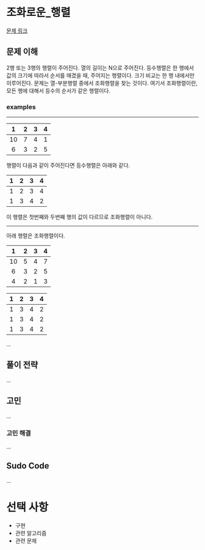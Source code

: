 # 조화로운_행렬

[문제 링크](https://www.acmicpc.net/problem/15977)


## 문제 이해   

2행 또는 3행의 행렬이 주어진다. 열의 길이는 N으로 주어진다. 
등수행렬은 한 행에서 값의 크기에 따라서 순서를 매겼을 때, 주어지는 행렬이다. 크기 비교는 한 행 내에서만 이루어진다. 
문제는 열-부분행렬 중에서 조화행렬을 찾는 것이다. 여기서 조화행렬이란, 모든 행에 대해서 등수의 순서가 같은 행렬이다. 

### examples

---

|1|2|3|4|
|:-:|:-:|:-:|:-:|
|10|7|4|1|
|6|3|2|5|

행렬이 다음과 같이 주어진다면 등수행렬은 아래와 같다.

|1|2|3|4|
|:-:|:-:|:-:|:-:|
|1|2|3|4|
|1|3|4|2|

이 행렬은 첫번째와 두번째 행의 값이 다르므로 조화행렬이 아니다. 

---

아래 행렬은 조화행렬이다. 

|1|2|3|4|
|:-:|:-:|:-:|:-:|
|10|5|4|7|
|6|3|2|5|
|4|2|1|3|

|1|2|3|4|
|:-:|:-:|:-:|:-:|
|1|3|4|2|
|1|3|4|2|
|1|3|4|2|


...

## 풀이 전략


...


## 고민

...

### 고민 해결

...

## Sudo Code

...

# 선택 사항

* 구현
* 관련 알고리즘
* 관련 문제
